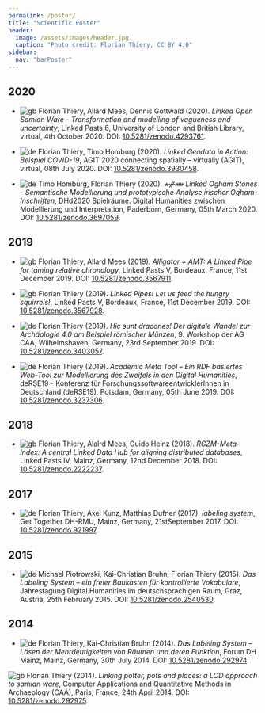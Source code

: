 ```yaml
---
permalink: /poster/
title: "Scientific Poster"
header:
  image: /assets/images/header.jpg
  caption: "Photo credit: Florian Thiery, CC BY 4.0"
sidebar:
  nav: "barPoster"
---
```


## 2020

-   ![gb](https://raw.githubusercontent.com/stevenrskelton/flag-icon/master/png/16/country-squared/gb.png) Florian Thiery, Allard Mees, Dennis Gottwald (2020). _Linked Open Samian Ware - Transformation and modelling of vagueness and uncertainty_, Linked Pasts 6, University of London and British Library, virtual, 4th October 2020. DOI: [10.5281/zenodo.4293761](https://doi.org/10.5281/zenodo.4293761).

-   ![de](https://raw.githubusercontent.com/stevenrskelton/flag-icon/master/png/16/country-squared/de.png) Florian Thiery, Timo Homburg (2020). _Linked Geodata in Action: Beispiel COVID-19_, AGIT 2020 connecting spatially – virtually (AGIT), virtual, 08th July 2020. DOI: [10.5281/zenodo.3930458](https://doi.org/10.5281/zenodo.3930458).

-   ![de](https://raw.githubusercontent.com/stevenrskelton/flag-icon/master/png/16/country-squared/de.png) Timo Homburg, Florian Thiery (2020). _ᚑᚌᚔ Linked Ogham Stones - Semantische Modellierung und prototypische Analyse irischer Ogham-Inschriften_, DHd2020 Spielräume: Digital Humanities zwischen Modellierung und Interpretation, Paderborn, Germany, 05th March 2020. DOI: [10.5281/zenodo.3697059](https://doi.org/10.5281/zenodo.3697059).

## 2019

-   ![gb](https://raw.githubusercontent.com/stevenrskelton/flag-icon/master/png/16/country-squared/gb.png) Florian Thiery, Allard Mees (2019). _Alligator + AMT: A Linked Pipe for taming relative chronology_, Linked Pasts V, Bordeaux, France, 11st December 2019. DOI: [10.5281/zenodo.3567911](https://doi.org/10.5281/zenodo.3567911).

-   ![gb](https://raw.githubusercontent.com/stevenrskelton/flag-icon/master/png/16/country-squared/gb.png) Florian Thiery (2019). _Linked Pipes! Let us feed the hungry squirrels!_, Linked Pasts V, Bordeaux, France, 11st December 2019. DOI: [10.5281/zenodo.3567928](https://doi.org/10.5281/zenodo.3567928).

-   ![de](https://raw.githubusercontent.com/stevenrskelton/flag-icon/master/png/16/country-squared/de.png) Florian Thiery (2019). _Hic sunt dracones! Der digitale Wandel zur Archäologie 4.0 am Beispiel römischer Münzen_, 9. Workshop der AG CAA, Wilhelmshaven, Germany, 23rd September 2019. DOI: [10.5281/zenodo.3403057](https://doi.org/10.5281/zenodo.3403057).

-   ![de](https://raw.githubusercontent.com/stevenrskelton/flag-icon/master/png/16/country-squared/de.png) Florian Thiery (2019). _Academic Meta Tool – Ein RDF basiertes Web-Tool zur Modellierung des Zweifels in den Digital Humanities_, deRSE19 - Konferenz für ForschungssoftwareentwicklerInnen in Deutschland (deRSE19), Potsdam, Germany, 05th June 2019. DOI: [10.5281/zenodo.3237306](https://doi.org/10.5281/zenodo.3237306).

## 2018

-   ![gb](https://raw.githubusercontent.com/stevenrskelton/flag-icon/master/png/16/country-squared/gb.png) Florian Thiery, Alalrd Mees, Guido Heinz (2018). _RGZM-Meta-Index: A central Linked Data Hub for aligning distributed databases_, Linked Pasts IV, Mainz, Germany, 12nd December 2018. DOI: [10.5281/zenodo.2222237](https://doi.org/10.5281/zenodo.2222237).

## 2017

-   ![de](https://raw.githubusercontent.com/stevenrskelton/flag-icon/master/png/16/country-squared/de.png) Florian Thiery, Axel Kunz, Matthias Dufner (2017). _labeling system_, Get Together DH-RMU, Mainz, Germany, 21stSeptember 2017. DOI: [10.5281/zenodo.921997](https://doi.org/10.5281/zenodo.921997).

## 2015

-   ![de](https://raw.githubusercontent.com/stevenrskelton/flag-icon/master/png/16/country-squared/de.png) Michael Piotrowski, Kai-Christian Bruhn, Florian Thiery (2015). _Das Labeling System – ein freier Baukasten für kontrollierte Vokabulare_, Jahrestagung Digital Humanities im deutschsprachigen Raum, Graz, Austria, 25th February 2015. DOI: [10.5281/zenodo.2540530](https://doi.org/10.5281/zenodo.2540530).

## 2014

-   ![de](https://raw.githubusercontent.com/stevenrskelton/flag-icon/master/png/16/country-squared/de.png) Florian Thiery, Kai-Christian Bruhn (2014). _Das Labeling System – Lösen der Mehrdeutigkeiten von Räumen und deren Funktion_, Forum DH Mainz, Mainz, Germany, 30th July 2014. DOI: [10.5281/zenodo.292974](https://doi.org/10.5281/zenodo.292974).

![gb](https://raw.githubusercontent.com/stevenrskelton/flag-icon/master/png/16/country-squared/gb.png) Florian Thiery (2014). _Linking potter, pots and places: a LOD approach to samian ware_, Computer Applications and Quantitative Methods in Archaeology (CAA), Paris, France, 24th April 2014. DOI: [10.5281/zenodo.292975](https://doi.org/10.5281/zenodo.292975).
